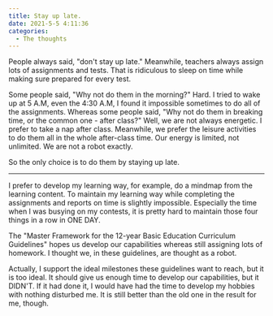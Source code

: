 ```yaml
---
title: Stay up late.
date: 2021-5-5 4:11:36
categories:
  - The thoughts
---
```


People always said, "don't stay up late." Meanwhile, teachers always assign lots of assignments and tests. That is ridiculous to sleep on time while making sure prepared for every test.

Some people said, "Why not do them in the morning?" Hard. I tried to wake up at 5 A.M, even the 4:30 A.M, I found it impossible sometimes to do all of the assignments. Whereas some people said, "Why not do them in breaking time, or the common one - after class?" Well, we are not always energetic. I prefer to take a nap after class. Meanwhile, we prefer the leisure activities to do them all in the whole after-class time. Our energy is limited, not unlimited. We are not a robot exactly.

So the only choice is to do them by staying up late.

---

I prefer to develop my learning way, for example, do a mindmap from the learning content. To maintain my learning way while completing the assignments and reports on time is slightly impossible. Especially the time when I was busying on my contests, it is pretty hard to maintain those four things in a row in ONE DAY.

The "Master Framework for the 12-year Basic Education Curriculum Guidelines" hopes us develop our capabilities whereas still assigning lots of homework. I thought we, in these guidelines, are thought as a robot.

Actually, I support the ideal milestones these guidelines want to reach, but it is too ideal. It should give us enough time to develop our capabilities, but it DIDN'T. If it had done it, I would have had the time to develop my hobbies with nothing disturbed me. It is still better than the old one in the result for me, though.
